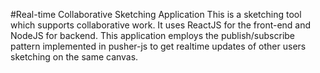 #Real-time Collaborative Sketching Application
This is a sketching tool which supports collaborative work.
It uses ReactJS for the front-end and NodeJS for backend.
This application employs the publish/subscribe pattern implemented in pusher-js to get realtime updates of other users sketching on the same canvas.
